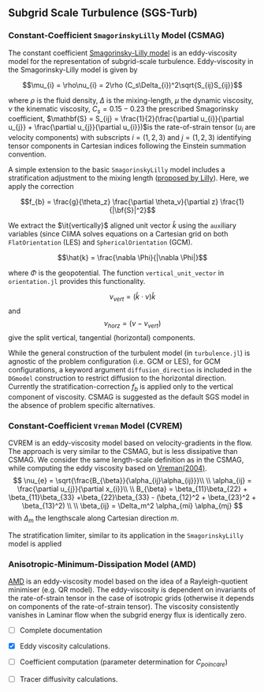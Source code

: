## Subgrid Scale Turbulence (SGS-Turb)

  

### Constant-Coefficient `SmagorinskyLilly` Model (CSMAG)

The constant coefficient [Smagorinsky-Lilly model](https://doi.org/10.1175/1520-0493(1963)091<0099:GCEWTP>2.3.CO;2) is an eddy-viscosity model for the representation of subgrid-scale turbulence. Eddy-viscosity in the Smagorinsky-Lilly model is given by

$$\mu_{i} = \rho\nu_{i} = 2\rho  (C_s\Delta_{i})^2\sqrt{S_{ij}S_{ij}}$$

where $\rho$ is the fluid density, $\Delta$ is the mixing-length, $\mu$ the dynamic viscosity, $\nu$ the kinematic viscosity, $C_s = 0.15-0.23$ the prescribed Smagorinsky coefficient, $\mathbf{S} = S_{ij} = \frac{1}{2}(\frac{\partial u_{i}}{\partial u_{j}} + \frac{\partial u_{j}}{\partial u_{i}})$is the rate-of-strain tensor ($u_{i}$ are velocity components) with subscripts $i=(1,2,3)$ and $j=(1,2,3)$ identifying tensor components in Cartesian indices following the Einstein summation convention.

A simple extension to the basic `SmagorinskyLilly` model includes a stratification adjustment to the mixing length ([proposed by Lilly](https://onlinelibrary.wiley.com/doi/abs/10.1111/j.2153-3490.1962.tb00128.x)). Here, we apply the correction

$$f_{b} = \frac{g}{\theta_z} \frac{\partial \theta_v}{\partial z} \frac{1}{|\bf{S}|^2}$$


We extract the $\it{vertically}$ aligned unit vector $\hat{k}$ using the `aux`iliary variables (since CliMA solves equations on a Cartesian grid on both `FlatOrientation` (LES) and `SphericalOrientation` (GCM).

$$\hat{k} = \frac{\nabla \Phi}{|\nabla \Phi|}$$

where $\Phi$ is the geopotential. The function `vertical_unit_vector` in `orientation.jl` provides this functionality. 

$$\nu_{vert} = (\hat{k}\cdot\nu) \hat{k}$$
and 
$$\nu_{horz} = (\nu - \nu_{vert})$$ give the split vertical, tangential (horizontal) components. 

While the general construction of the turbulent model (in `turbulence.jl`) is agnostic of the problem configuration (i.e. GCM or LES), for GCM configurations, a keyword argument `diffusion_direction` is included in the `DGmodel` construction to restrict diffusion to the horizontal direction. Currently the stratification-correction $f_{b}$ is applied only to the vertical component of viscosity. CSMAG is suggested as the default SGS model in the absence of problem specific alternatives.

  
### Constant-Coefficient `Vreman` Model (CVREM)

CVREM is an eddy-viscosity model based on velocity-gradients in the flow. The approach is very similar to the CSMAG, but is less dissipative than CSMAG. We consider the same length-scale definition as in the CSMAG, while computing the eddy viscosity based on [Vreman(2004)]([[https://aip.scitation.org/doi/10.1063/1.1785131](https://aip.scitation.org/doi/10.1063/1.1785131)]). 
$$
\nu_{e} = \sqrt{\frac{B_{\beta}}{\alpha_{ij}\alpha_{ij}}}\\
\\
\alpha_{ij} = \frac{\partial u_{j}}{\partial x_{i}}\\
\\
B_{\beta} = \beta_{11}\beta_{22} + \beta_{11}\beta_{33} +\beta_{22}\beta_{33} - (\beta_{12}^2 + \beta_{23}^2 + \beta_{13}^2) \\
\\
\beta_{ij} = \Delta_m^2 \alpha_{mi} \alpha_{mj}
$$
with $\Delta_{m}$ the lengthscale along Cartesian direction $m$. 

The stratification limiter, similar to its application in the `SmagorinskyLilly` model is applied 

### Anisotropic-Minimum-Dissipation Model (AMD)

[AMD]([https://doi.org/10.1063/1.5037039](https://doi.org/10.1063/1.5037039)) is an eddy-viscosity model based on the idea of a Rayleigh-quotient minimiser (e.g. QR model). The eddy-viscosity is dependent on invariants of the rate-of-strain tensor in the case of isotropic grids (otherwise it depends on components of the rate-of-strain tensor). The viscosity consistently vanishes in Laminar flow when the subgrid energy flux is identically zero.

- [ ] Complete documentation 
 - [x] Eddy viscosity calculations.
- [ ] Coefficient computation (parameter determination for $C_{poincare}$) 

- [ ] Tracer diffusivity calculations.
